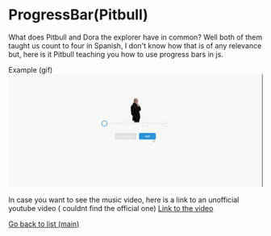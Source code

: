 # ProgressBar(Pitbull)

What does Pitbull and Dora the explorer have in common?
Well both of them taught us count to four in Spanish, I don't know how that is of any relevance but, here is it Pitbull teaching you how to use progress bars in js.

Example (gif)![](<https://raw.githubusercontent.com/deivmaik/365DaysOfCode/6-ProgressBar(Pitbull)/rumbaPitbull.gif>)

In case you want to see the music video, here is a link to an unofficial youtube video ( couldnt find the official one) [Link to the video](https://www.youtube.com/watch?v=0S3foICf5uI)

[Go back to list (main)](https://github.com/deivmaik/CodePractice)
